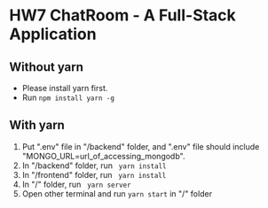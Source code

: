 # HW7 ChatRoom - A Full-Stack Application

## Without yarn

- Please install yarn first.
- Run <code>npm install yarn -g</code>

## With yarn

1. Put ".env" file in "/backend" folder, and ".env" file should include "MONGO_URL=url_of_accessing_mongodb".
2. In "/backend" folder, run <code> yarn install</code>
3. In "/frontend" folder, run <code> yarn install</code>
4. In "/" folder, run <code> yarn server</code>
5. Open other terminal and run <code>yarn start</code> in "/" folder
